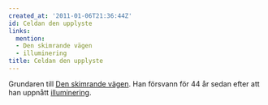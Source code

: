 ```yaml
---
created_at: '2011-01-06T21:36:44Z'
id: Celdan den upplyste
links:
  mention:
  - Den skimrande vägen
  - illuminering
title: Celdan den upplyste
---
```


Grundaren till [Den skimrande vägen]. Han försvann för 44 år sedan efter att han uppnått
[illuminering].

  [Den skimrande vägen]: Den_skimrande_vägen
  [illuminering]: illuminering
